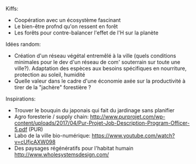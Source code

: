 Kiffs:
- Coopération avec un écosystème fascinant
- Le bien-être profnd qu'on ressent en forêt
- Les forêts pour contre-balancer l'effet de l'H sur la planète

Idées random:
- Création d'un réseau végétal entremêlé à la ville (quels conditions minimales pour le dev d'un réseau de com' souterrain sur toute une ville?). Adaptation des espèces aux besoins spécifiques en nourriture, protection au soleil, humidité
- Quelle valeur dans le cadre d'une économie axée sur la productivité à tirer de la "jachère" forestière ? 

Inspirations:
- Trouver le bouquin du japonais qui fait du jardinage sans planifier
- Agro foresterie / supply chain: http://www.purprojet.com/wp-content/uploads/2017/04/Pur-Projet-Job-Description-Program-Officer-5.pdf (PUR)
- Labo de la ville bio-numérique: https://www.youtube.com/watch?v=cUfjcAXW098
- Des paysages régénératifs pour l'habitat humain http://www.wholesystemsdesign.com/ 